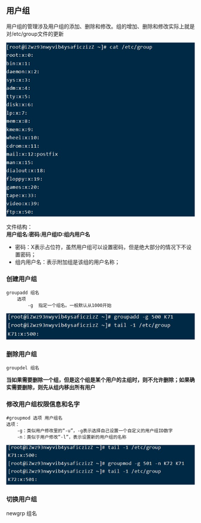 ## 用户组

用户组的管理涉及用户组的添加、删除和修改。组的增加、删除和修改实际上就是对/etc/group文件的更新  

![](image/用户组/group.jpg)

文件结构：  
**用户组名:密码:用户组ID:组内用户名**
* 密码：X表示占位符，虽然用户组可以设置密码，但是绝大部分的情况下不设置密码；
* 组内用户名：表示附加组是该组的用户名称；


### 创建用户组

    groupadd 组名
        选项    
            -g  指定一个组名。一般默认从1000开始

![](image/用户组/groupadd.jpg)

### 删除用户组

    groupdel 组名
**当如果需要删除一个组，但是这个组是某个用户的主组时，则不允许删除；如果确实需要删除，则先从组内移出所有用户**

### 修改用户组权限信息和名字

	#groupmod 选项 用户组名
	选项：
		-g：类似用户修改里的“-u”，-g表示选择自己设置一个自定义的用户组ID数字
		-n：类似于用户修改“-l”，表示设置新的用户组的名称

![](image/用户组/groupmod.jpg)

### 切换用户组


newgrp 组名